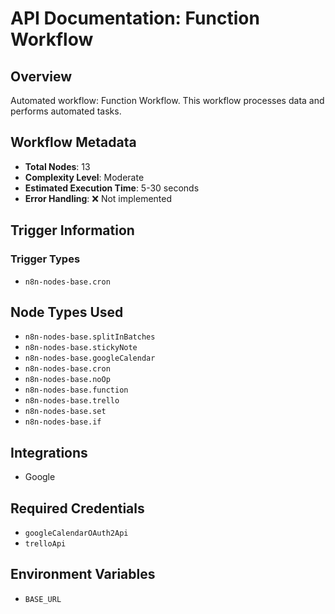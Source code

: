 # API Documentation: Function Workflow

## Overview
Automated workflow: Function Workflow. This workflow processes data and performs automated tasks.

## Workflow Metadata
- **Total Nodes**: 13
- **Complexity Level**: Moderate
- **Estimated Execution Time**: 5-30 seconds
- **Error Handling**: ❌ Not implemented

## Trigger Information
### Trigger Types
- `n8n-nodes-base.cron`

## Node Types Used
- `n8n-nodes-base.splitInBatches`
- `n8n-nodes-base.stickyNote`
- `n8n-nodes-base.googleCalendar`
- `n8n-nodes-base.cron`
- `n8n-nodes-base.noOp`
- `n8n-nodes-base.function`
- `n8n-nodes-base.trello`
- `n8n-nodes-base.set`
- `n8n-nodes-base.if`

## Integrations
- Google

## Required Credentials
- `googleCalendarOAuth2Api`
- `trelloApi`

## Environment Variables
- `BASE_URL`
